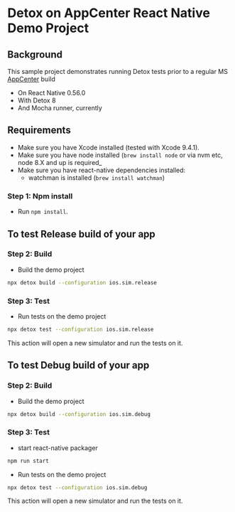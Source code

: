 # Detox on AppCenter React Native Demo Project

## Background

This sample project demonstrates running Detox tests prior to a regular MS [AppCenter](https://appcenter.ms/) build
* On React Native 0.56.0
* With Detox 8
* And Mocha runner, currently

## Requirements

* Make sure you have Xcode installed (tested with Xcode 9.4.1).
* Make sure you have node installed (`brew install node` or via nvm etc, node 8.X and up is required_
* Make sure you have react-native dependencies installed:
   * watchman is installed (`brew install watchman`)

### Step 1: Npm install

* Run `npm install`.

## To test Release build of your app
### Step 2: Build 
* Build the demo project
 
 ```sh
 npx detox build --configuration ios.sim.release
 ```
 
### Step 3: Test 
* Run tests on the demo project
 
 ```sh
 npx detox test --configuration ios.sim.release
 ```
 This action will open a new simulator and run the tests on it.

## To test Debug build of your app
### Step 2: Build 
* Build the demo project
 
 ```sh
 npx detox build --configuration ios.sim.debug
 ```
 
### Step 3: Test 

 * start react-native packager
 
  ```sh
 npm run start
 ```
 * Run tests on the demo project
 
 ```sh
 npx detox test --configuration ios.sim.debug
 ```
 This action will open a new simulator and run the tests on it.
